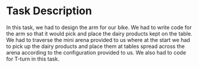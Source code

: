 # Task Description

In this task, we had to design the arm for our bike. We had to write code for the arm so that it would pick and place the dairy products kept on the table. We had to traverse the mini arena provided to us where at the start we had to pick up the dairy products and place them at tables spread across the arena according to the configuration provided to us. We also had to code for T-turn in this task.
